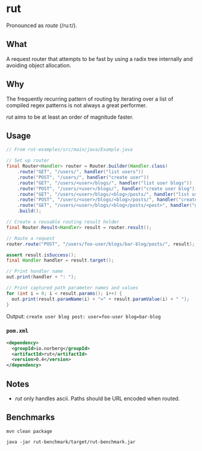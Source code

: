 rut
===

Pronounced as *route* (/ru:t/).


What
----

A request router that attempts to be fast by using a radix tree internally and avoiding object
allocation.


Why
---

The frequently recurring pattern of routing by iterating over a list of compiled regex patterns is
not always a great performer.

*rut* aims to be at least an order of magnitude faster.


Usage
-----

```java
// From rut-examples/src/main/java/Example.java

// Set up router
final Router<Handler> router = Router.builder(Handler.class)
    .route("GET", "/users/", handler("list users"))
    .route("POST", "/users/", handler("create user"))
    .route("GET", "/users/<user>/blogs/", handler("list user blogs"))
    .route("POST", "/users/<user>/blogs/", handler("create user blog"))
    .route("GET", "/users/<user>/blogs/<blog>/posts/", handler("list user blog posts"))
    .route("POST", "/users/<user>/blogs/<blog>/posts/", handler("create user blog post"))
    .route("GET", "/users/<user>/blogs/<blog>/posts/<post>", handler("get user blog post"))
    .build();

// Create a reusable routing result holder
final Router.Result<Handler> result = router.result();

// Route a request
router.route("POST", "/users/foo-user/blogs/bar-blog/posts/", result);

assert result.isSuccess();
final Handler handler = result.target();

// Print handler name
out.print(handler + ": ");

// Print captured path parameter names and values
for (int i = 0; i < result.params(); i++) {
  out.print(result.paramName(i) + "=" + result.paramValue(i) + " ");
}
```

Output: `create user blog post: user=foo-user blog=bar-blog`

### `pom.xml`

```xml
<dependency>
  <groupId>io.norberg</groupId>
  <artifactId>rut</artifactId>
  <version>0.4</version>
</dependency>
```

Notes
-----

* *rut* only handles ascii. Paths should be URL encoded when routed.


Benchmarks
----------

```
mvn clean package

java -jar rut-benchmark/target/rut-benchmark.jar
```

